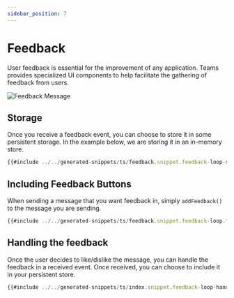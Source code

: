 ```yaml
---
sidebar_position: 7
---
```


# Feedback

User feedback is essential for the improvement of any application. Teams provides specialized UI components to help facilitate the gathering of feedback from users.

![Feedback Message](/screenshots/feedback.gif)

## Storage

Once you receive a feedback event, you can choose to store it in some persistent storage. In the example below, we are storing it in an in-memory store.

<!-- langtabs-start -->
```typescript
{{#include ../../generated-snippets/ts/feedback.snippet.feedback-loop-store.ts }}
```
<!-- langtabs-end -->

## Including Feedback Buttons

When sending a message that you want feedback in, simply `addFeedback()` to the message you are sending.

<!-- langtabs-start -->
```typescript
{{#include ../../generated-snippets/ts/feedback.snippet.feedback-loop.ts }}
```
<!-- langtabs-end -->

## Handling the feedback

Once the user decides to like/dislike the message, you can handle the feedback in a received event. Once received, you can choose to include it in your persistent store.

<!-- langtabs-start -->
```typescript
{{#include ../../generated-snippets/ts/index.snippet.feedback-loop-handler.ts }}
```
<!-- langtabs-end -->
